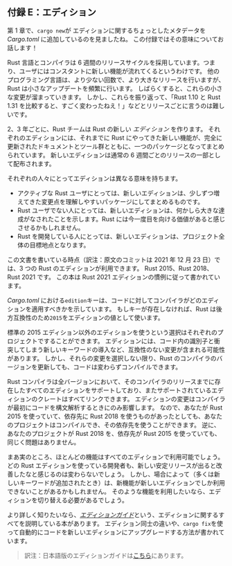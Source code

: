 <!--
## Appendix E - Editions
-->
## 付録 E：エディション

<!--
In Chapter 1, you saw that `cargo new` adds a bit of metadata to your
*Cargo.toml* file about an edition. This appendix talks about what that means!
-->
第 1 章で、`cargo new`が エディションに関するちょっとしたメタデータを *Cargo.toml* に追加しているのを見ましたね。
この付録ではその意味についてお話します！

<!--
The Rust language and compiler have a six-week release cycle, meaning users get
a constant stream of new features. Other programming languages release larger
changes less often; Rust releases smaller updates more frequently. After a
while, all of these tiny changes add up. But from release to release, it can be
difficult to look back and say, “Wow, between Rust 1.10 and Rust 1.31, Rust has
changed a lot!”
-->
Rust 言語とコンパイラは 6 週間のリリースサイクルを採用しています。つまり、ユーザにはコンスタントに新しい機能が流れてくるというわけです。
他のプログラミング言語は、より少ない回数で、より大きなリリースを行いますが、Rust は小さなアップデートを頻繁に行います。
しばらくすると、これらの小さな変更が溜まっていきます。
しかし、これらを振り返って、「Rust 1.10 と Rust 1.31 を比較すると、すごく変わったねえ！」などとリリースごとに言うのは難しいです。

<!--
Every two or three years, the Rust team produces a new Rust *edition*. Each
edition brings together the features that have landed into a clear package with
fully updated documentation and tooling. New editions ship as part of the usual
six-week release process.
-->
2、3 年ごとに、Rust チームは Rust の新しい *エディション* を作ります。
それぞれのエディションには、それまでに Rust にやってきた新しい機能が、完全に更新されたドキュメントとツール群とともに、一つのパッケージとなってまとめられています。
新しいエディションは通常の 6 週間ごとのリリースの一部として配布されます。

<!--
Editions serve different purposes for different people:
-->
それぞれの人々にとってエディションは異なる意味を持ちます。

<!--
* For active Rust users, a new edition brings together incremental changes into
  an easy-to-understand package.
* For non-users, a new edition signals that some major advancements have
  landed, which might make Rust worth another look.
* For those developing Rust, a new edition provides a rallying point for the
  project as a whole.
-->
* アクティブな Rust ユーザにとっては、新しいエディションは、少しずつ増えてきた変更点を理解しやすいパッケージにしてまとめるものです。
* Rust ユーザでない人にとっては、新しいエディションは、何かしら大きな達成がなされたことを示します。Rust には今一度目を向ける価値があると感じさせるかもしれません。
* Rust を開発している人にとっては、新しいエディションは、プロジェクト全体の目標地点となります。

<!--
At the time of this writing, three Rust editions are available: Rust 2015, Rust
2018, and Rust 2021. This book is written using Rust 2021 edition idioms.
-->
この文書を書いている時点（訳注：原文のコミットは 2021 年 12 月 23 日）では、3 つの Rust のエディションが利用できます。
Rust 2015、Rust 2018、Rust 2021 です。
この本は Rust 2021 エディションの慣例に従って書かれています。

<!--
The `edition` key in *Cargo.toml* indicates which edition the compiler should
use for your code. If the key doesn’t exist, Rust uses `2015` as the edition
value for backward compatibility reasons.
-->
*Cargo.toml* における`edition`キーは、コードに対してコンパイラがどのエディションを適用すべきかを示しています。
もしキーが存在しなければ、Rust は後方互換性のため`2015`をエディションの値として使います。

<!--
Each project can opt in to an edition other than the default 2015 edition.
Editions can contain incompatible changes, such as including a new keyword that
conflicts with identifiers in code. However, unless you opt in to those
changes, your code will continue to compile even as you upgrade the Rust
compiler version you use.
-->
標準の 2015 エディション以外のエディションを使うという選択はそれぞれのプロジェクトですることができます。
エディションには、コード内の識別子と衝突してしまう新しいキーワードの導入など、互換性のない変更が含まれる可能性があります。
しかし、それらの変更を選択しない限り、Rust のコンパイラのバージョンを更新しても、コードは変わらずコンパイルできます。

<!--
All Rust compiler versions support any edition that existed prior to that
compiler’s release, and they can link crates of any supported editions
together. Edition changes only affect the way the compiler initially parses
code. Therefore, if you’re using Rust 2015 and one of your dependencies uses
Rust 2018, your project will compile and be able to use that dependency. The
opposite situation, where your project uses Rust 2018 and a dependency uses
Rust 2015, works as well.
-->
Rust コンパイラは全バージョンにおいて、そのコンパイラのリリースまでに存在したすべてのエディションをサポートしており、またサポートされているエディションのクレートはすべてリンクできます。
エディションの変更はコンパイラが最初にコードを構文解析するときにのみ影響します。
なので、あなたが Rust 2015 を使っていて、依存先に Rust 2018 を使うものがあったとしても、あなたのプロジェクトはコンパイルでき、その依存先を使うことができます。
逆に、あなたのプロジェクトが Rust 2018 を、依存先が Rust 2015 を使っていても、同じく問題はありません。

<!--
To be clear: most features will be available on all editions. Developers using
any Rust edition will continue to see improvements as new stable releases are
made. However, in some cases, mainly when new keywords are added, some new
features might only be available in later editions. You will need to switch
editions if you want to take advantage of such features.
-->
まあ実のところ、ほとんどの機能はすべてのエディションで利用可能でしょう。
どの Rust エディションを使っている開発者も、新しい安定リリースが出ると改善したなと感じるのは変わらないでしょう。
しかし、場合によって（多くは新しいキーワードが追加されたとき）は、新機能が新しいエディションでしか利用できないことがあるかもしれません。
そのような機能を利用したいなら、エディションを切り替える必要があるでしょう。

<!--
For more details, the [*Edition
Guide*](https://doc.rust-lang.org/stable/edition-guide/) is a complete book
about editions that enumerates the differences between editions and explains
how to automatically upgrade your code to a new edition via `cargo fix`.
-->
より詳しく知りたいなら、[*エディションガイド*](https://doc.rust-lang.org/stable/edition-guide/)という、エディションに関するすべてを説明している本があります。
エディション同士の違いや、`cargo fix`を使って自動的にコードを新しいエディションにアップグレードする方法が書かれています。

> 訳注：日本語版のエディションガイドは[こちら](https://doc.rust-jp.rs/edition-guide/)にあります。
